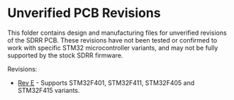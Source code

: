 # Unverified PCB Revisions

This folder contains design and manufacturing files for unverified revisions of the SDRR PCB. These revisions have not been tested or confirmed to work with specific STM32 microcontroller variants, and may not be fully supported by the stock SDRR firmware.

Revisions:

- [Rev E](./rev-e/README.md) - Supports STM32F401, STM32F411, STM32F405 and STM32F415 variants.
